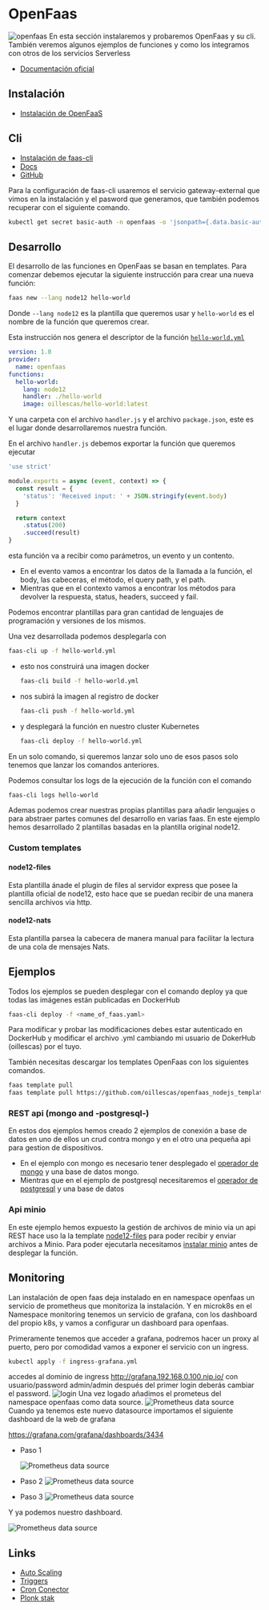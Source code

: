 # OpenFaas
![openfaas](https://blog.alexellis.io/content/images/2017/08/faas_side.png)
En esta sección instalaremos y probaremos OpenFaas y su cli. También veremos algunos ejemplos de funciones y como los integramos con otros de los servicios Serverless

- [Documentación oficial](https://www.openfaas.com/)

## Instalación
- [Instalación de OpenFaaS](install.md)

## Cli
- [Instalación de faas-cli](https://docs.openfaas.com/cli/install/)
- [Docs](https://blog.alexellis.io/quickstart-openfaas-cli/)
- [GitHub](https://github.com/openfaas/faas-cli)

Para la configuración de faas-cli usaremos el servicio gateway-external que vimos en la instalación y el pasword que generamos, que también podemos recuperar con el siguiente comando.

```bash
kubectl get secret basic-auth -n openfaas -o 'jsonpath={.data.basic-auth-password}'| base64 -d
```

## Desarrollo

El desarrollo de las funciones en OpenFaas se basan en templates. Para comenzar debemos ejecutar la siguiente instrucción para crear una nueva función:
```bash
faas new --lang node12 hello-world
```
Donde `--lang node12` es la plantilla que queremos usar y `hello-world` es el nombre de la función que queremos crear.

Esta instrucción nos genera el descriptor de la función [`hello-world.yml`](examples/hello-world.yml) 

```yml
version: 1.0
provider:
  name: openfaas
functions:
  hello-world:
    lang: node12
    handler: ./hello-world
    image: oillescas/hello-world:latest
```

Y una carpeta con el archivo `handler.js` y el archivo `package.json`, este es el lugar donde desarrollaremos nuestra función.

En el archivo `handler.js` debemos exportar la función que queremos ejecutar
```javascript
'use strict'

module.exports = async (event, context) => {
  const result = {
    'status': 'Received input: ' + JSON.stringify(event.body)
  }

  return context
    .status(200)
    .succeed(result)
}
```

esta función va a recibir como parámetros, un evento y un contento. 
- En el evento vamos a encontrar los datos de la llamada a la función, el body, las cabeceras, el método, el query path, y el path.
- Mientras que en el contexto vamos a encontrar los métodos para devolver la respuesta, status, headers, succeed y fail.

Podemos encontrar plantillas para gran cantidad de lenguajes de programación y versiones de los mismos. 

Una vez desarrollada podemos desplegarla con 
```bash
faas-cli up -f hello-world.yml
```
 - esto nos construirá una imagen docker
    ```bash
    faas-cli build -f hello-world.yml
    ```
 - nos subirá la imagen al registro de docker
    ```bash
    faas-cli push -f hello-world.yml
    ```
- y desplegará la función en nuestro cluster Kubernetes
    ```bash
    faas-cli deploy -f hello-world.yml
    ```
En un solo comando, si queremos lanzar solo uno de esos pasos solo tenemos que lanzar los comandos anteriores.

Podemos consultar los logs de la ejecución de la función con el comando
```bash
faas-cli logs hello-world
```

Ademas podemos crear nuestras propias plantillas para añadir lenguajes o para abstraer partes comunes del desarrollo en varias faas. En este ejemplo hemos desarrollado 2 plantillas basadas en la plantilla original node12.

### Custom templates
#### node12-files
Esta plantilla ánade el plugin de files al servidor express que posee la plantilla oficial de node12, esto hace que se puedan recibir de una manera sencilla archivos via http.
#### node12-nats
Esta plantilla parsea la cabecera de manera manual para facilitar la lectura de una cola de mensajes Nats.

## Ejemplos
Todos los ejemplos se pueden desplegar con el comando deploy ya que todas las imágenes están publicadas en DockerHub
```bash
faas-cli deploy -f <name_of_faas.yaml>
```

Para modificar y probar las modificaciones debes estar autenticado en DockerHub y modificar el archivo .yml cambiando mi usuario de DokerHub (oillescas) por el tuyo.

También necesitas descargar los templates OpenFaas con los siguientes comandos.

```bash
faas template pull
faas template pull https://github.com/oillescas/openfaas_nodejs_templates
```


### REST api (mongo and -postgresql-)
En estos dos ejemplos hemos creado 2 ejemplos de conexión a base de datos en uno de ellos un crud contra mongo y en el otro una pequeña api para gestion de dispositivos.
- En el ejemplo con mongo es necesario tener desplegado el [operador de mongo](../../Databases/perconaMongodb/readme.md) y una base de datos mongo.
- Mientras que en el ejemplo de postgresql necesitaremos el [operador de postgresql](../../Databases/zalandoPostgresOperator/readme.md) y una base de datos

### Api minio 
En este ejemplo hemos expuesto la gestión de archivos de minio via un api REST hace uso la la template [node12-files](#node12-files) para poder recibir y enviar archivos a Minio.
Para poder ejecutarla necesitamos [instalar minio](../../GestionArchivos/install-minio.md) antes de desplegar la función.  

## Monitoring
Lan instalación de open faas deja instalado en en namespace openfaas un servicio de prometheus que monitoriza la instalación.
Y en microk8s en el Namespace monitoring tenemos un servicio de grafana, con los dashboard del propio k8s, y vamos a configurar un dashboard para openfaas.

Primeramente tenemos que acceder a grafana, podremos hacer un proxy al puerto, pero por comodidad vamos a exponer el servicio con un ingress.

```bash
kubectl apply -f ingress-grafana.yml
```

accedes al dominio de ingress <http://grafana.192.168.0.100.nip.io/> con usuario/password admin/admin después del primer login deberás cambiar el password.
![login](../../out/capturas/LoginGrafana.png)
Una vez logado añadimos el prometeus del namespace openfaas como data source.
![Prometheus data source](../../out/capturas/datasource.png)
Cuando ya tenemos este nuevo datasource importamos el siguiente dashboard de la web de grafana

<https://grafana.com/grafana/dashboards/3434>

- Paso 1
    
    ![Prometheus data source](../../out/capturas/importDashboard1.png)
- Paso 2
    ![Prometheus data source](../../out/capturas/ImportDashboard2.png)
- Paso 3
    ![Prometheus data source](../../out/capturas/ImportDashboard3.png)

Y ya podemos nuestro dashboard.

![Prometheus data source](../../out/capturas/Dashboard.png)

## Links
- [Auto Scaling](https://docs.openfaas.com/architecture/autoscaling/)
- [Triggers](https://docs.openfaas.com/reference/triggers/)
- [Cron Conector](https://github.com/openfaas/cron-connector)
- [Plonk stak](https://www.openfaas.com/blog/plonk-stack/)